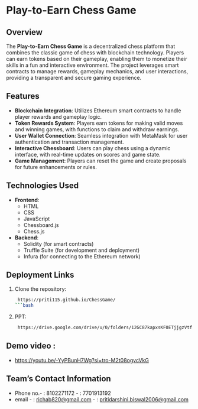 # Play-to-Earn Chess Game

## Overview
The **Play-to-Earn Chess Game** is a decentralized chess platform that combines the classic game of chess with blockchain technology. Players can earn tokens based on their gameplay, enabling them to monetize their skills in a fun and interactive environment. The project leverages smart contracts to manage rewards, gameplay mechanics, and user interactions, providing a transparent and secure gaming experience.

## Features
- **Blockchain Integration**: Utilizes Ethereum smart contracts to handle player rewards and gameplay logic.
- **Token Rewards System**: Players earn tokens for making valid moves and winning games, with functions to claim and withdraw earnings.
- **User Wallet Connection**: Seamless integration with MetaMask for user authentication and transaction management.
- **Interactive Chessboard**: Users can play chess using a dynamic interface, with real-time updates on scores and game state.
- **Game Management**: Players can reset the game and create proposals for future enhancements or rules.

## Technologies Used
- **Frontend**:
  - HTML
  - CSS
  - JavaScript
  - Chessboard.js
  - Chess.js
- **Backend**:
  - Solidity (for smart contracts)
  - Truffle Suite (for development and deployment)
  - Infura (for connecting to the Ethereum network)

## Deployment Links
1. Clone the repository:
   ```bash
    https://priti115.github.io/ChessGame/
   ```bash
2. PPT:
   ```bash
    https://drive.google.com/drive/u/0/folders/12GC87kapxsKF0ETjjgzVtfPCmiHyS_Fj


## Demo video :
- https://youtu.be/-YyPBunH7Wg?si=tro-M2t08ogvcVkG

## Team’s Contact Information
- Phone no.- : 8102271172 
           - : 7701913192
- email    - : richab820@gmail.com
           - : pritidarshini.biswal2006@gmail.com
